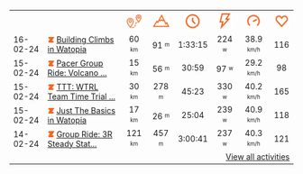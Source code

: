 <table>
    <tr>
        <th></th>
        <th></th>
        <th align="center"><img src="https://raw.githubusercontent.com/robiningelbrecht/strava-activities/master/public/distance.svg" width="30" alt="distance" title="distance"/></th>
        <th align="center"><img src="https://raw.githubusercontent.com/robiningelbrecht/strava-activities/master/public/elevation.svg" width="30" alt="elevation" title="elevation"/></th>
        <th align="center"><img src="https://raw.githubusercontent.com/robiningelbrecht/strava-activities/master/public/time.svg" width="30" alt="time" title="time"/></th>
        <th align="center"><img src="https://raw.githubusercontent.com/robiningelbrecht/strava-activities/master/public/average-watt.svg" width="30" alt="average watts" title="average watts"/></th>
        <th align="center"><img src="https://raw.githubusercontent.com/robiningelbrecht/strava-activities/master/public/average-speed.svg" width="30" alt="average speed" title="average speed"/></th>
        <th align="center"><img src="https://raw.githubusercontent.com/robiningelbrecht/strava-activities/master/public/heart-rate.svg" width="30" alt="average heart rate" title="average heart rate"/></th>
    </tr>
            <tr>
            <td>16-02-24</td>
            <td>
                                <img src="https://raw.githubusercontent.com/robiningelbrecht/strava-activities/master/public/activity-virtual-ride-zwift.svg" width="12" alt="Building Climbs in Watopia" title="Building Climbs in Watopia"/>
<a href="https://www.strava.com/activities/10775147160" title="Kcal: 1199 | Gear: None ">Building Climbs in Watopia</a>
            </td>
            <td align="center">60 <sup><sub>km</sub></sup></td>
            <td align="center">91 <sup><sub>m</sub></sup></td>
            <td align="center">1:33:15</td>
            <td align="center">224 <sup><sub>w</sub></sup></td>
            <td align="center">38.9 <sup><sub>km/h</sub></sup></td>
            <td align="center">116</td>
        </tr>
            <tr>
            <td>15-02-24</td>
            <td>
                                <img src="https://raw.githubusercontent.com/robiningelbrecht/strava-activities/master/public/activity-virtual-ride-zwift.svg" width="12" alt="Pacer Group Ride: Volcano Circuit in Watopia with Bernie" title="Pacer Group Ride: Volcano Circuit in Watopia with Bernie"/>
<a href="https://www.strava.com/activities/10768770962" title="Kcal: 172 | Gear: None ">Pacer Group Ride: Volcano ...</a>
            </td>
            <td align="center">15 <sup><sub>km</sub></sup></td>
            <td align="center">56 <sup><sub>m</sub></sup></td>
            <td align="center">30:59</td>
            <td align="center">97 <sup><sub>w</sub></sup></td>
            <td align="center">29.2 <sup><sub>km/h</sub></sup></td>
            <td align="center">98</td>
        </tr>
            <tr>
            <td>15-02-24</td>
            <td>
                                <img src="https://raw.githubusercontent.com/robiningelbrecht/strava-activities/master/public/activity-virtual-ride-zwift.svg" width="12" alt="TTT: WTRL Team Time Trial - Zone 17 (ESPRESSO/DOPPIO) on Road to Ruins in Watopia" title="TTT: WTRL Team Time Trial - Zone 17 (ESPRESSO/DOPPIO) on Road to Ruins in Watopia"/>
<a href="https://www.strava.com/activities/10768547998" title="Kcal: 867 | Gear: None ">TTT: WTRL Team Time Trial ...</a>
            </td>
            <td align="center">30 <sup><sub>km</sub></sup></td>
            <td align="center">278 <sup><sub>m</sub></sup></td>
            <td align="center">45:23</td>
            <td align="center">330 <sup><sub>w</sub></sup></td>
            <td align="center">40.2 <sup><sub>km/h</sub></sup></td>
            <td align="center">165</td>
        </tr>
            <tr>
            <td>15-02-24</td>
            <td>
                                <img src="https://raw.githubusercontent.com/robiningelbrecht/strava-activities/master/public/activity-virtual-ride-zwift.svg" width="12" alt="Just The Basics in Watopia" title="Just The Basics in Watopia"/>
<a href="https://www.strava.com/activities/10768220392" title="Kcal: 343 | Gear: None ">Just The Basics in Watopia</a>
            </td>
            <td align="center">17 <sup><sub>km</sub></sup></td>
            <td align="center">26 <sup><sub>m</sub></sup></td>
            <td align="center">25:04</td>
            <td align="center">239 <sup><sub>w</sub></sup></td>
            <td align="center">40.9 <sup><sub>km/h</sub></sup></td>
            <td align="center">118</td>
        </tr>
            <tr>
            <td>14-02-24</td>
            <td>
                                <img src="https://raw.githubusercontent.com/robiningelbrecht/strava-activities/master/public/activity-virtual-ride-zwift.svg" width="12" alt="Group Ride: 3R Steady State Endurance Ride (B) on Beach Island Loop in Watopia" title="Group Ride: 3R Steady State Endurance Ride (B) on Beach Island Loop in Watopia"/>
<a href="https://www.strava.com/activities/10762904036" title="Kcal: 2465 | Gear: None ">Group Ride: 3R Steady Stat...</a>
            </td>
            <td align="center">121 <sup><sub>km</sub></sup></td>
            <td align="center">457 <sup><sub>m</sub></sup></td>
            <td align="center">3:00:41</td>
            <td align="center">237 <sup><sub>w</sub></sup></td>
            <td align="center">40.3 <sup><sub>km/h</sub></sup></td>
            <td align="center">121</td>
        </tr>
                <tr>
            <td colspan="8" align="right"><a href="https://github.com/robiningelbrecht/strava-activities#activities">View all activities</a></td>
        </tr>
    </table>

